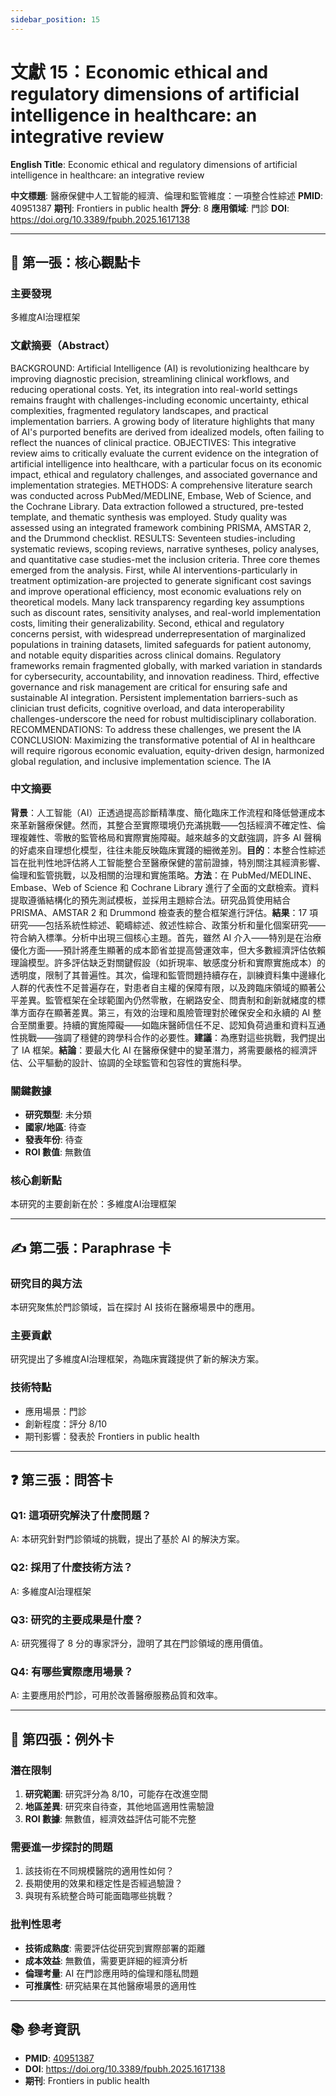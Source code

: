 ```yaml
---
sidebar_position: 15
---
```


# 文獻 15：Economic ethical and regulatory dimensions of artificial intelligence in healthcare: an integrative review

**English Title**: Economic ethical and regulatory dimensions of artificial intelligence in healthcare: an integrative review

**中文標題**: 醫療保健中人工智能的經濟、倫理和監管維度：一項整合性綜述
**PMID**: 40951387
**期刊**: Frontiers in public health
**評分**: 8
**應用領域**: 門診
**DOI**: https://doi.org/10.3389/fpubh.2025.1617138

---

## 📌 第一張：核心觀點卡

### 主要發現
多維度AI治理框架

### 文獻摘要（Abstract）
BACKGROUND: Artificial Intelligence (AI) is revolutionizing healthcare by improving diagnostic precision, streamlining clinical workflows, and reducing operational costs. Yet, its integration into real-world settings remains fraught with challenges-including economic uncertainty, ethical complexities, fragmented regulatory landscapes, and practical implementation barriers. A growing body of literature highlights that many of AI's purported benefits are derived from idealized models, often failing to reflect the nuances of clinical practice. OBJECTIVES: This integrative review aims to critically evaluate the current evidence on the integration of artificial intelligence into healthcare, with a particular focus on its economic impact, ethical and regulatory challenges, and associated governance and implementation strategies. METHODS: A comprehensive literature search was conducted across PubMed/MEDLINE, Embase, Web of Science, and the Cochrane Library. Data extraction followed a structured, pre-tested template, and thematic synthesis was employed. Study quality was assessed using an integrated framework combining PRISMA, AMSTAR 2, and the Drummond checklist. RESULTS: Seventeen studies-including systematic reviews, scoping reviews, narrative syntheses, policy analyses, and quantitative case studies-met the inclusion criteria. Three core themes emerged from the analysis. First, while AI interventions-particularly in treatment optimization-are projected to generate significant cost savings and improve operational efficiency, most economic evaluations rely on theoretical models. Many lack transparency regarding key assumptions such as discount rates, sensitivity analyses, and real-world implementation costs, limiting their generalizability. Second, ethical and regulatory concerns persist, with widespread underrepresentation of marginalized populations in training datasets, limited safeguards for patient autonomy, and notable equity disparities across clinical domains. Regulatory frameworks remain fragmented globally, with marked variation in standards for cybersecurity, accountability, and innovation readiness. Third, effective governance and risk management are critical for ensuring safe and sustainable AI integration. Persistent implementation barriers-such as clinician trust deficits, cognitive overload, and data interoperability challenges-underscore the need for robust multidisciplinary collaboration. RECOMMENDATIONS: To address these challenges, we present the IA CONCLUSION: Maximizing the transformative potential of AI in healthcare will require rigorous economic evaluation, equity-driven design, harmonized global regulation, and inclusive implementation science. The IA

### 中文摘要
**背景**：人工智能（AI）正透過提高診斷精準度、簡化臨床工作流程和降低營運成本來革新醫療保健。然而，其整合至實際環境仍充滿挑戰——包括經濟不確定性、倫理複雜性、零散的監管格局和實際實施障礙。越來越多的文獻強調，許多 AI 聲稱的好處來自理想化模型，往往未能反映臨床實踐的細微差別。**目的**：本整合性綜述旨在批判性地評估將人工智能整合至醫療保健的當前證據，特別關注其經濟影響、倫理和監管挑戰，以及相關的治理和實施策略。**方法**：在 PubMed/MEDLINE、Embase、Web of Science 和 Cochrane Library 進行了全面的文獻檢索。資料提取遵循結構化的預先測試模板，並採用主題綜合法。研究品質使用結合 PRISMA、AMSTAR 2 和 Drummond 檢查表的整合框架進行評估。**結果**：17 項研究——包括系統性綜述、範疇綜述、敘述性綜合、政策分析和量化個案研究——符合納入標準。分析中出現三個核心主題。首先，雖然 AI 介入——特別是在治療優化方面——預計將產生顯著的成本節省並提高營運效率，但大多數經濟評估依賴理論模型。許多評估缺乏對關鍵假設（如折現率、敏感度分析和實際實施成本）的透明度，限制了其普遍性。其次，倫理和監管問題持續存在，訓練資料集中邊緣化人群的代表性不足普遍存在，對患者自主權的保障有限，以及跨臨床領域的顯著公平差異。監管框架在全球範圍內仍然零散，在網路安全、問責制和創新就緒度的標準方面存在顯著差異。第三，有效的治理和風險管理對於確保安全和永續的 AI 整合至關重要。持續的實施障礙——如臨床醫師信任不足、認知負荷過重和資料互通性挑戰——強調了穩健的跨學科合作的必要性。**建議**：為應對這些挑戰，我們提出了 IA 框架。**結論**：要最大化 AI 在醫療保健中的變革潛力，將需要嚴格的經濟評估、公平驅動的設計、協調的全球監管和包容性的實施科學。

### 關鍵數據
- **研究類型**: 未分類
- **國家/地區**: 待查
- **發表年份**: 待查
- **ROI 數值**: 無數值

### 核心創新點
本研究的主要創新在於：多維度AI治理框架

---

## ✍️ 第二張：Paraphrase 卡

### 研究目的與方法
本研究聚焦於門診領域，旨在探討 AI 技術在醫療場景中的應用。

### 主要貢獻
研究提出了多維度AI治理框架，為臨床實踐提供了新的解決方案。

### 技術特點
- 應用場景：門診
- 創新程度：評分 8/10
- 期刊影響：發表於 Frontiers in public health

---

## ❓ 第三張：問答卡

### Q1: 這項研究解決了什麼問題？
A: 本研究針對門診領域的挑戰，提出了基於 AI 的解決方案。

### Q2: 採用了什麼技術方法？
A: 多維度AI治理框架

### Q3: 研究的主要成果是什麼？
A: 研究獲得了 8 分的專家評分，證明了其在門診領域的應用價值。

### Q4: 有哪些實際應用場景？
A: 主要應用於門診，可用於改善醫療服務品質和效率。

---

## 🤔 第四張：例外卡

### 潛在限制
1. **研究範圍**: 研究評分為 8/10，可能存在改進空間
2. **地區差異**: 研究來自待查，其他地區適用性需驗證
3. **ROI 數據**: 無數值，經濟效益評估可能不完整

### 需要進一步探討的問題
1. 該技術在不同規模醫院的適用性如何？
2. 長期使用的效果和穩定性是否經過驗證？
3. 與現有系統整合時可能面臨哪些挑戰？

### 批判性思考
- **技術成熟度**: 需要評估從研究到實際部署的距離
- **成本效益**: 無數值，需要更詳細的經濟分析
- **倫理考量**: AI 在門診應用時的倫理和隱私問題
- **可推廣性**: 研究結果在其他醫療場景的適用性

---

## 📚 參考資訊
- **PMID**: [40951387](https://pubmed.ncbi.nlm.nih.gov/40951387/)
- **DOI**: https://doi.org/10.3389/fpubh.2025.1617138
- **期刊**: Frontiers in public health
